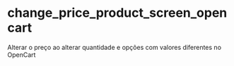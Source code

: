 # change_price_product_screen_opencart
Alterar o preço ao alterar quantidade e opções com valores diferentes no OpenCart
